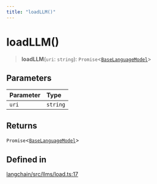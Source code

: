 ```yaml
---
title: "loadLLM()"
---
```


# loadLLM()

> **loadLLM**(`uri`: `string`): `Promise`<[`BaseLanguageModel`](../../base_language/classes/BaseLanguageModel.md)\>

## Parameters

| Parameter | Type     |
| :-------- | :------- |
| `uri`     | `string` |

## Returns

`Promise`<[`BaseLanguageModel`](../../base_language/classes/BaseLanguageModel.md)\>

## Defined in

[langchain/src/llms/load.ts:17](https://github.com/hwchase17/langchainjs/blob/ddf2996/langchain/src/llms/load.ts#L17)
